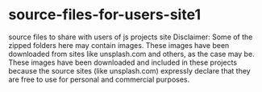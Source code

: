 # source-files-for-users-site1
source files to share with users of js projects site
Disclaimer: Some of the zipped folders here may contain images. These images have been downloaded from sites like unsplash.com and others, as the case may be. These images have been downloaded and included in these projects because the source sites (like unsplash.com) expressly declare that they are free to use for personal and commercial purposes.
